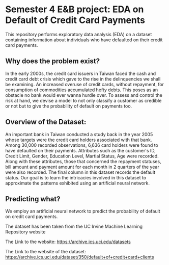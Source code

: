 # Semester 4 E&B project: EDA on Default of Credit Card Payments
This repository performs exploratory data analysis (EDA) on a dataset containing information about individuals who have defaulted on their credit card payments.

## Why does the problem exist?
In the early 2000s, the credit card issuers in Taiwan faced the cash and credit card debt crisis which gave to the rise in the delinquencies we shall be examining.
An increased overuse of credit cards, without repayment, for consumption of commodities accumulated hefty debts. This poses as an obstacle no bank would ever wanna hurdle over.
To assess and control the risk at hand, we devise a model to not only classify a customer as credible or not but to give the probability of default on payments too.

## Overview of the Dataset:
An important bank in Taiwan conducted a study back in the year 2005 whose targets were the credit card holders associated with that bank. Among 30,000 recorded observations, 6,636 card holders were found to have defaulted on their payments.
Attributes such as the customer's ID, Credit Limit, Gender, Education Level, Martial Status, Age were recorded.
Along with these attributes, those that concerned the repayment statuses, bill amount and payment amount for each month in 2 quarters of the year were also recorded. 
The final column in this dataset records the default status.
Our goal is to learn the intricacies involved in this dataset to approximate the patterns exhibited using an artificial neural network.
 

## Predicting what?
We employ an artificial neural network to predict the probability of default on credit card payments.

The dataset has been taken from the UC Irvine Machine Learning Repository website

The Link to the website: https://archive.ics.uci.edu/datasets

The Link to the website of the dataset: https://archive.ics.uci.edu/dataset/350/default+of+credit+card+clients
